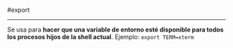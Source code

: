 #export 

------
Se usa para **hacer que una variable de entorno esté disponible para todos los procesos hijos de la shell actual**.
Ejemplo:  ``export TERM=xterm``